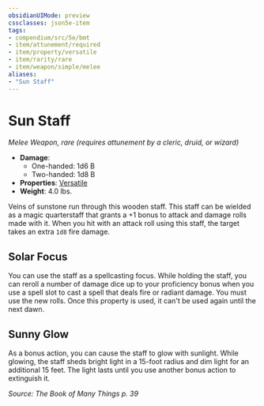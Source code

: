 ```yaml
---
obsidianUIMode: preview
cssclasses: json5e-item
tags:
- compendium/src/5e/bmt
- item/attunement/required
- item/property/versatile
- item/rarity/rare
- item/weapon/simple/melee
aliases: 
- "Sun Staff"
---
```

# Sun Staff
*Melee Weapon, rare (requires attunement by a cleric, druid, or wizard)*  

- **Damage**:
  - One-handed: 1d6 B
  - Two-handed: 1d8 B
- **Properties**: [Versatile](5E2014官方资源/规则/item-properties.md#Versatile)
- **Weight**: 4.0 lbs.

Veins of sunstone run through this wooden staff. This staff can be wielded as a magic quarterstaff that grants a +1 bonus to attack and damage rolls made with it. When you hit with an attack roll using this staff, the target takes an extra `1d8` fire damage.

## Solar Focus

You can use the staff as a spellcasting focus. While holding the staff, you can reroll a number of damage dice up to your proficiency bonus when you use a spell slot to cast a spell that deals fire or radiant damage. You must use the new rolls. Once this property is used, it can't be used again until the next dawn.

## Sunny Glow

As a bonus action, you can cause the staff to glow with sunlight. While glowing, the staff sheds bright light in a 15-foot radius and dim light for an additional 15 feet. The light lasts until you use another bonus action to extinguish it.

*Source: The Book of Many Things p. 39*